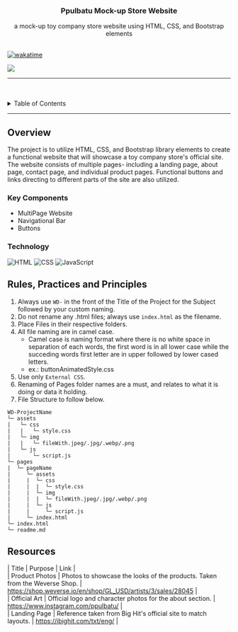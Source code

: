 <a name="readme-top">

<br/>

<br />
<div align="center">
  <a href="https://github.com/aistraeaa/">
  <!-- TODO: If you want to add logo or banner you can add it here -->
  </a>
<!-- TODO: Change Title to the name of the title of your Project -->
  <h3 align="center">Ppulbatu Mock-up Store Website</h3>
</div>
<!-- TODO: Make a short description -->
<div align="center">
  a mock-up toy company store website using HTML, CSS, and Bootstrap elements
</div>

<br />

[![wakatime](https://wakatime.com/badge/user/eb1b12bd-dcd5-4e27-886b-82e22fdee657/project/54c788bc-1d01-4c04-b930-f340567dc7c0.svg)](https://wakatime.com/badge/user/eb1b12bd-dcd5-4e27-886b-82e22fdee657/project/54c788bc-1d01-4c04-b930-f340567dc7c0)
<!-- TODO: Change the zyx-0314 into your github username  -->
<!-- TODO: Change the WD-Template-Project into the same name of your folder -->
![](https://visit-counter.vercel.app/counter.png?page=aistraeaa/WD-SEATWORK-TOY-COMPANY)

---

<br />
<br />

<!-- TODO: If you want to add more layers for your readme -->
<details>
  <summary>Table of Contents</summary>
  <ol>
    <li>
      <a href="#overview">Overview</a>
      <ol>
        <li>
          <a href="#key-components">Key Components</a>
        </li>
        <li>
          <a href="#technology">Technology</a>
        </li>
      </ol>
    </li>
    <li>
      <a href="#rule,-practices-and-principles">Rules, Practices and Principles</a>
    </li>
    <li>
      <a href="#resources">Resources</a>
    </li>
  </ol>
</details>

---

## Overview

<!-- TODO: To be changed -->
<!-- The following are just sample -->
  The project is to utilize HTML, CSS, and Bootstrap library elements to create a functional 
  website that will showcase a toy company store's official site. The website consists of 
  multiple pages- including a landing page, about page, contact page, and individual product 
  pages. Functional buttons and links directing to different parts of the site are also utilized.

### Key Components
<!-- TODO: List of Key Components -->
<!-- The following are just sample -->
- MultiPage Website
- Navigational Bar
- Buttons

### Technology
<!-- TODO: List of Technology Used -->
![HTML](https://img.shields.io/badge/HTML-E34F26?style=for-the-badge&logo=html5&logoColor=white)
![CSS](https://img.shields.io/badge/CSS-1572B6?style=for-the-badge&logo=css3&logoColor=white)
![JavaScript](https://img.shields.io/badge/JavaScript-F7DF1E?style=for-the-badge&logo=javascript&logoColor=white)

## Rules, Practices and Principles
1. Always use `WD-` in the front of the Title of the Project for the Subject followed by your custom naming.
2. Do not rename any .html files; always use `index.html` as the filename.
3. Place Files in their respective folders.
4. All file naming are in camel case.
   - Camel case is naming format where there is no white space in separation of each words, the first word is in all lower case while the succeding words first letter are in upper followed by lower cased letters.
   - ex.: buttonAnimatedStyle.css
5. Use only `External CSS`.
6. Renaming of Pages folder names are a must, and relates to what it is doing or data it holding.
7. File Structure to follow below.

```
WD-ProjectName
└─ assets
|   └─ css
|   |   └─ style.css
|   └─ img
|   |   └─ fileWith.jpeg/.jpg/.webp/.png
|   └─ js
|       └─ script.js
└─ pages
|  └─ pageName
|     └─ assets
|     |  └─ css
|     |  |  └─ style.css
|     |  └─ img
|     |  |  └─ fileWith.jpeg/.jpg/.webp/.png
|     |  └─ js
|     |     └─ script.js
|     └─ index.html
└─ index.html
└─ readme.md
```

## Resources

<!-- TODO: Add References -->
| Title | Purpose | Link | <br>
| Product Photos | Photos to showcase the looks of the products. Taken from the Weverse Shop. | https://shop.weverse.io/en/shop/GL_USD/artists/3/sales/28045 | <br>
| Official Art | Official logo and character photos for the about section. | https://www.instagram.com/ppulbatu/ | <br>
| Landing Page | Reference taken from Big Hit's official site to match layouts. | https://ibighit.com/txt/eng/ | <br>
